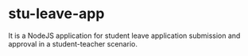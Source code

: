 # stu-leave-app
It is a NodeJS application for student leave application submission and approval in a student-teacher scenario.
